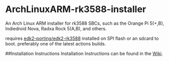 # ArchLinuxARM-rk3588-installer
 An Arch Linux ARM installer for rk3588 SBCs, such as the Orange Pi 5(+,B), Indiedroid Nova, Radxa Rock 5(A,B), and others.

requires [edk2-porting/edk2-rk3588](https://github.com/edk2-porting/edk2-rk3588) installed on SPI flash or an sdcard to boot. preferably one of the latest actions builds.

##Installation Instructions
Installation Instructions can be found in the [Wiki](/wiki).

